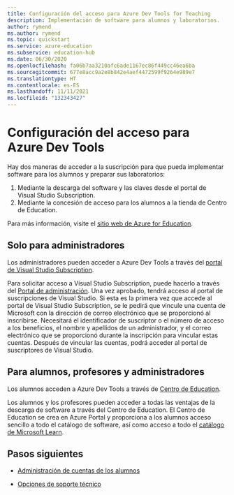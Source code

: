 ```yaml
---
title: Configuración del acceso para Azure Dev Tools for Teaching
description: Implementación de software para alumnos y laboratorios.
author: rymend
ms.author: rymend
ms.topic: quickstart
ms.service: azure-education
ms.subservice: education-hub
ms.date: 06/30/2020
ms.openlocfilehash: fa06b7aa3210afc6ade1167ec86f449cc46ea6ba
ms.sourcegitcommit: 677e8acc9a2e8b842e4aef4472599f9264e989e7
ms.translationtype: HT
ms.contentlocale: es-ES
ms.lasthandoff: 11/11/2021
ms.locfileid: "132343427"
---
```

# <a name="setting-up-access-for-azure-dev-tools"></a>Configuración del acceso para Azure Dev Tools

Hay dos maneras de acceder a la suscripción para que pueda implementar software para los alumnos y preparar sus laboratorios:
1. Mediante la descarga del software y las claves desde el portal de Visual Studio Subscription.
1. Mediante la concesión de acceso para los alumnos a la tienda de Centro de Education.

Para más información, visite el [sitio web de Azure for Education](https://azureforeducation.microsoft.com).

## <a name="for-administrators-only"></a>Solo para administradores
Los administradores pueden acceder a Azure Dev Tools a través del [portal de Visual Studio Subscription](https://my.visualstudio.com/).

Para solicitar acceso a Visual Studio Subscription, puede hacerlo a través del [Portal de administración](https://azureforeducation.microsoft.com/account/Subscriptions). Una vez aprobado, tendrá acceso al portal de suscripciones de Visual Studio. Si esta es la primera vez que accede al portal de Visual Studio Subscription, se le pedirá que vincule una cuenta de Microsoft con la dirección de correo electrónico que se proporcionó al inscribirse. Necesitará el identificador de suscriptor o el número de acceso a los beneficios, el nombre y apellidos de un administrador, y el correo electrónico que se proporcionó durante la inscripción para vincular estas cuentas. Después de vincular las cuentas, podrá acceder al portal de suscriptores de Visual Studio.

## <a name="for-students-faculty-and-administrators"></a>Para alumnos, profesores y administradores
Los alumnos acceden a Azure Dev Tools a través de [Centro de Education](https://aka.ms/devtoolsforteaching).

Los alumnos y los profesores pueden acceder a todas las ventajas de la descarga de software a través del Centro de Education. El Centro de Education se crea en Azure Portal y proporciona a los alumnos acceso sencillo a todo el catálogo de software, así como acceso a todo el [catálogo de Microsoft Learn](/learn/).

## <a name="next-steps"></a>Pasos siguientes
- [Administración de cuentas de los alumnos](manage-students.md)

- [Opciones de soporte técnico](program-support.md)
